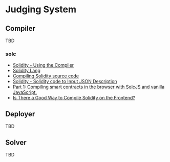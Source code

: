 # Judging System

## Compiler

TBD

### solc

- [Solidity - Using the Compiler](https://docs.soliditylang.org/en/v0.8.13/using-the-compiler.html?highlight=compiler#)
- [Solidity Lang](https://soliditylang.org/)
- [Compiling Solidity source code](https://docs.web3j.io/4.8.7/smart_contracts/compiling_solidity/)
- [Solidity - Solidity code to Input JSON Description](https://stackoverflow.com/questions/53795971/solidity-solidity-code-to-input-json-description)
- [Part 1: Compiling smart contracts in the browser with SolcJS and vanilla JavaScript.](https://medium.com/@JusDev1988/part-1-compiling-smart-contracts-in-the-browser-with-solcjs-and-vanilla-javascript-2bb0d6d5be04)
- [Is There a Good Way to Compile Solidity on the Frontend?](https://ethereum.stackexchange.com/questions/42248/is-there-a-good-way-to-compile-solidity-on-the-frontend)


## Deployer

TBD


## Solver

TBD